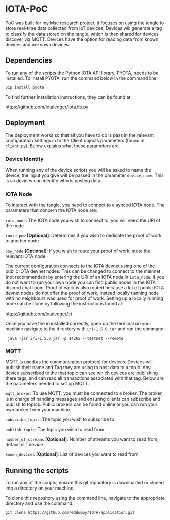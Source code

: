 # IOTA-PoC

PoC was built for my Msc research project, it focuses on using the tangle to store real-time data collected from IoT devices. Devices will generate a tag to classify the data stored on the tangle, which is then shared for devices discover via MQTT. Devices have the option for reading data from known devices and unknown devices. 

## Dependencies 

To run any of the scripts the Python IOTA API library, PYOTA, needs to be installed. To install PYOTA, 
run the command below in the command line:

``pip install pyota``

To find further installation instructions, they can be found at:

https://github.com/iotaledger/iota.lib.py

## Deployment

The deployment works so that all you have to do is pass in the relevant configuration settings in to the Client objects 
parameters (found in ``client.py``). Below explains what these parameters are.

### Device Identity

When running any of the device scripts you will be asked to name the device, the input you give will be passed in the 
parameter ``device_name``. This is so devices can identify who is posting data.

### IOTA Node

To interact with the tangle, you need to connect to a synced IOTA node. The parameters that concern the IOTA node are:

``iota_node``: The IOTA node you wish to connect to, you will need the URI of the node

``route_pow`` **[Optional]**: Determines if you wish to dedicate the proof of work to another node

``pow_node`` **[Optional]**: If you wish to route your proof of work, state the relevant IOTA node


The current configuration connects to the IOTA devnet using one of the public IOTA devnet nodes. This can be changed to
connect to the mainnet (not recommended) by entering the URI of an IOTA node in ``iota_node``. If you do not want to 
run your own node you can find public nodes in the IOTA discord chat room. Proof of work is also routed because a lot of 
public IOTA devnet nodes do not offer the proof of work, instead locally running node with no neighbours was used for 
proof of work. Setting up a locally running node can be done by following the instructions found at:

https://github.com/iotaledger/iri

Once you have the iri installed correctly, open up the terminal on your machine navigate to the directory 
with ``iri-1.5.0.jar`` and run the command:

`` java -jar iri-1.5.0.jar -p 14265 --testnet --remote``

### MQTT

MQTT is used as the communication protocol for devices. Devices will publish their name and Tag they are using 
to post data to a topic. Any device subscribed to the that topic can see which devices are publishing there tags,
and can read all transactions associated with that tag. Below are the parameters needed to set up MQTT.

``mqtt_broker``: To use MQTT, you must be connected to a broker. The broker is in charge of handling messages 
and ensuring clients can subscribe and publish to topics. Public brokers can be found online or you can run your 
own broker from your machine.

``subscribe_topic``: The topic you wish to subscribe to

``publish_topic``: The topic you wish to read from

``number_of_streams`` **[Optional]**: Number of streams you want to read from, default is 1 device

``known_devices`` **[Optional]**: List of devices you want to read from



## Running the scripts

To run any of the scripts, ensure this git repository is downloaded or cloned into a directory on your machine.

To clone this repository using the command line, navigate to the appropriate directory and use the command:

``git clone https://github.com/eddumpy/IOTA-application.git``
